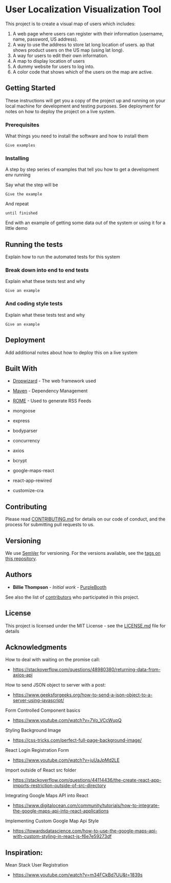 # User Localization Visualization Tool

This project is to create a visual map of users which includes:
1) A web page where users can register with their information (username, name, password, US address).
2) A way to use the address to store lat long location of users. ap that shows product users on the US map (using lat long).
3) A way for users to edit their own information.
4) A map to display location of users
5) A dummy website for users to log into.
6) A color code that shows which of the users on the map are active.

## Getting Started

These instructions will get you a copy of the project up and running on your local machine for development and testing purposes. See deployment for notes on how to deploy the project on a live system.

### Prerequisites

What things you need to install the software and how to install them

```
Give examples
```

### Installing

A step by step series of examples that tell you how to get a development env running

Say what the step will be

```
Give the example
```

And repeat

```
until finished
```

End with an example of getting some data out of the system or using it for a little demo

## Running the tests

Explain how to run the automated tests for this system

### Break down into end to end tests

Explain what these tests test and why

```
Give an example
```

### And coding style tests

Explain what these tests test and why

```
Give an example
```

## Deployment

Add additional notes about how to deploy this on a live system

## Built With

* [Dropwizard](http://www.dropwizard.io/1.0.2/docs/) - The web framework used
* [Maven](https://maven.apache.org/) - Dependency Management
* [ROME](https://rometools.github.io/rome/) - Used to generate RSS Feeds

* mongoose
* express
* bodyparser
* concurrency
* axios
* bcrypt
* google-maps-react
* react-app-rewired
* customize-cra



## Contributing

Please read [CONTRIBUTING.md](https://gist.github.com/PurpleBooth/b24679402957c63ec426) for details on our code of conduct, and the process for submitting pull requests to us.

## Versioning

We use [SemVer](http://semver.org/) for versioning. For the versions available, see the [tags on this repository](https://github.com/your/project/tags). 

## Authors

* **Billie Thompson** - *Initial work* - [PurpleBooth](https://github.com/PurpleBooth)

See also the list of [contributors](https://github.com/your/project/contributors) who participated in this project.

## License

This project is licensed under the MIT License - see the [LICENSE.md](LICENSE.md) file for details

## Acknowledgments
How to deal with waiting on the promise call:
* https://stackoverflow.com/questions/48980380/returning-data-from-axios-api

How to send JSON object to server with a post:
* https://www.geeksforgeeks.org/how-to-send-a-json-object-to-a-server-using-javascript/

Form Controlled Component basics
* https://www.youtube.com/watch?v=7Vo_VCcWupQ

Styling Background Image 
* https://css-tricks.com/perfect-full-page-background-image/

React Login Registration Form
* https://www.youtube.com/watch?v=juUaJpMd2LE

Import outside of React src folder
* https://stackoverflow.com/questions/44114436/the-create-react-app-imports-restriction-outside-of-src-directory

Integrating Google Maps API into React
* https://www.digitalocean.com/community/tutorials/how-to-integrate-the-google-maps-api-into-react-applications

Implementing Custom Google Map Api Style
* https://towardsdatascience.com/how-to-use-the-google-maps-api-with-custom-styling-in-react-js-f6e7e59273df


## Inspiration: 
Mean Stack User Registration
* https://www.youtube.com/watch?v=m34FCkBd7UU&t=1839s